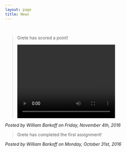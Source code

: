 ```yaml
---
layout: page
title: News
---
```


<span style="padding-left: 20px;">

> Grete has scored a point!
>
> <video width="320" height ="240" controls>
>
> ​	<source src="{{ site.baseurl }}/assets/images/scoring.mp4" type="video/mp4">
>
> ​	Your browser does not support the video tag. :frowning:
>
> </video>


*Posted by William Barkoff on Friday, November 4th, 2016*

> Grete has completed the first assignment!

*Posted by William Barkoff on Monday, October 31st, 2016*

</span>